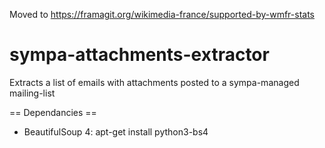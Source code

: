 Moved to https://framagit.org/wikimedia-france/supported-by-wmfr-stats

# sympa-attachments-extractor
Extracts a list of emails with attachments posted to a sympa-managed mailing-list

== Dependancies ==
* BeautifulSoup 4: apt-get install python3-bs4
